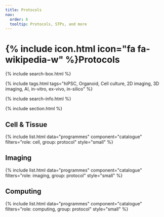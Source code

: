 ```yaml
---
title: Protocols
nav:
  order: 6
  tooltip: Protocols, STPs, and more
---
```


# {% include icon.html icon="fa fa-wikipedia-w" %}Protocols

{% include search-box.html %}

{% include tags.html tags="hiPSC, Organoid, Cell culture, 2D imaging, 3D imaging, AI, in-vitro, ex-vivo, in-silico" %}

{% include search-info.html %}

{% include section.html %}

## Cell & Tissue

{% include list.html data="programmes" component="catalogue" filters="role: cell, group: protocol" style="small" %}

## Imaging

{% include list.html data="programmes" component="catalogue" filters="role: imaging, group: protocol" style="small" %}

## Computing

{% include list.html data="programmes" component="catalogue" filters="role: computing, group: protocol" style="small" %}
